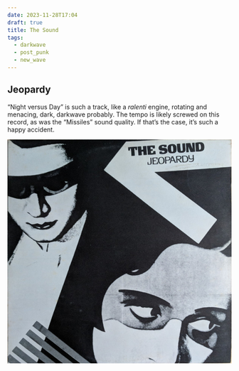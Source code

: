 ```yaml
---
date: 2023-11-28T17:04
draft: true
title: The Sound
tags:
  - darkwave
  - post_punk
  - new_wave
---
```

## Jeopardy

“Night versus Day” is such a track, like a _ralenti_ engine, rotating and menacing, dark, darkwave probably. The tempo is likely screwed on this record, as was the “Missiles” sound quality. If that’s the case, it’s such a happy accident.

![](../attachment/vsc-paste/the-sound-231128170958.png)